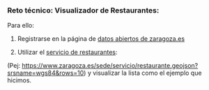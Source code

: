 ### Reto técnico: Visualizador de Restaurantes:

Para ello:

1. Registrarse en la página de [datos abiertos de zaragoza.es](https://www.zaragoza.es/sede/servicio/reutilizador/new)

2. Utilizar el [servicio de restaurantes](https://zaragoza-sedeelectronica.github.io/rest/queries/):

(Pej: https://www.zaragoza.es/sede/servicio/restaurante.geojson?srsname=wgs84&rows=10) y visualizar la lista como el ejemplo que hicimos.